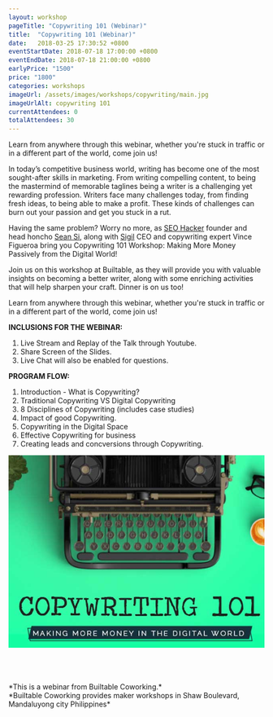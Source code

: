 ```yaml
---
layout: workshop
pageTitle: "Copywriting 101 (Webinar)"
title:  "Copywriting 101 (Webinar)"
date:   2018-03-25 17:30:52 +0800
eventStartDate: 2018-07-18 17:00:00 +0800
eventEndDate: 2018-07-18 21:00:00 +0800
earlyPrice: "1500"
price: "1800"
categories: workshops
imageUrl: /assets/images/workshops/copywriting/main.jpg
imageUrlAlt: copywriting 101
currentAttendees: 0
totalAttendees: 30
---
```


Learn from anywhere through this webinar, whether you're stuck in traffic or in a different part of the world, come join us!

In today’s competitive business world, writing has become one of the most sought-after skills in marketing. From writing compelling content, to being the mastermind of memorable taglines being a writer is a challenging yet rewarding profession. Writers face many challenges today, from finding fresh ideas, to being able to make a profit. These kinds of challenges can burn out your passion and get you stuck in a rut.

Having the same problem? Worry no more, as [SEO Hacker](https://seo-hacker.net) founder and head honcho [Sean Si](https://seansi.org/), along with [Sigil](https://sigilbrand.com/) CEO and copywriting expert Vince Figueroa bring you Copywriting 101 Workshop: Making More Money Passively from the Digital World!

Join us on this workshop at Builtable, as they will provide you with valuable insights on becoming a better writer, along with some enriching activities that will help sharpen your craft. Dinner is on us too!

Learn from anywhere through this webinar, whether you're stuck in traffic or in a different part of the world, come join us!

**INCLUSIONS FOR THE WEBINAR:**

1. Live Stream and Replay of the Talk through Youtube.
2. Share Screen of the Slides.
3. Live Chat will also be enabled for questions.

**PROGRAM FLOW:**

1. Introduction - What is Copywriting? 
2. Traditional Copywriting VS Digital Copywriting 
3. 8 Disciplines of Copywriting (includes case studies) 
4. Impact of good Copywriting. 
5. Copywriting in the Digital Space
6. Effective Copywriting for business
7. Creating leads and concversions through Copywriting. 

![Copywriting with keyboard](/assets/images/workshops/copywriting/copywriting-1.jpg "copywriting with keyboard")

<br>
<br>
<br>
*This is a webinar from Builtable Coworking.*
<br>
*Builtable Coworking provides maker workshops in Shaw Boulevard, Mandaluyong city Philippines* 